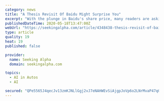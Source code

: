 ```yaml
---
category: news
title: "A Thesis Revisit Of Baidu Might Surprise You"
excerpt: "With the plunge in Baidu's share price, many readers are asking if Baidu is following the footsteps of IBM into stagnation or worse, irrelevance. However, much"
publishedDateTime: 2020-05-18T13:47:00Z
webUrl: "https://seekingalpha.com/article/4348438-thesis-revisit-of-baidu-might-surprise-you"
type: article
quality: 19
heat: 19
published: false

provider:
  name: Seeking Alpha
  domain: seekingalpha.com

topics:
  - AI in Autos
  - AI

secured: "QPe5565J4qecJv13zmKJNLlGgj2vJ7eNAHWEvSiAjgpJoVp6o2LNrMvaP47q0cfNy+bZwUfYy6wv6iIPOJNO212G10in5VAkb6HsBurutqj+OQQrCOhTPLMEwwwNgZBlTkAmuceuFB+XW2zssq31ut8vSrRWohnlOlmIB4AOLiYVKbItAbD19d6iWlZeyQU5vNvv/4lK5ik+oASn49GtafeP6qRf4P+wZq6XBHivYT0H+jSdHNB9z5PSkTAPwtOu/L5x7eJZUfeayAJ5AD+U7qK0EqI02L5FrsDu8lq5mejhd3onGJdpACMU5irOuhHhSdhVS1MNuwzoLrynQNc32GMqWJxcQG4IpaRQswZQkJ4cvn+qdE7tpthsOOJM0JqioxCMG6FhYn+l6eDCm21pKmiWlz8PSb1KQ6t368r/jlkGMoknukeTDp/JdyVbw4O+SHKibWlj5aeloJ7wiz5vkvKYB2cEqRnnw64Gd2SyXRE=;DgsSJGaS4pH+2wnR5esOiw=="
---
```



